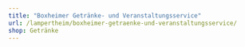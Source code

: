 ```yaml
---
title: "Boxheimer Getränke- und Veranstaltungsservice"
url: /lampertheim/boxheimer-getraenke-und-veranstaltungsservice/
shop: Getränke
---
```

